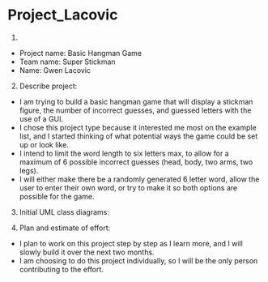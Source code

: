 # Project_Lacovic
1)
- Project name: Basic Hangman Game
- Team name: Super Stickman
- Name: Gwen Lacovic

2) Describe project:
  - I am trying to build a basic hangman game that will display
a stickman figure, the number of incorrect guesses, and guessed letters with the use of a GUI.
  - I chose this project type because it interested me most on the example list, 
and I started thinking of what potential ways the game could be set up or look like.
  - I intend to limit the word length to six letters max,
to allow for a maximum of 6 possible incorrect guesses (head, body, two arms, two legs).
  - I will either make there be a randomly generated 6 letter word, allow the user to enter their own word, or try to make it so both options are possible for the game.

3) Initial UML class diagrams:

4) Plan and estimate of effort:
  - I plan to work on this project step by step as I learn more,
and I will slowly build it over the next two months.
  - I am choosing to do this project individually,
so I will be the only person contributing to the effort.
